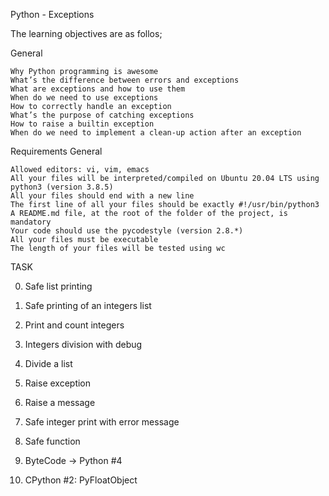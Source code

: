 Python - Exceptions

The learning objectives are as follos;

General

    Why Python programming is awesome
    What’s the difference between errors and exceptions
    What are exceptions and how to use them
    When do we need to use exceptions
    How to correctly handle an exception
    What’s the purpose of catching exceptions
    How to raise a builtin exception
    When do we need to implement a clean-up action after an exception


Requirements
General

    Allowed editors: vi, vim, emacs
    All your files will be interpreted/compiled on Ubuntu 20.04 LTS using python3 (version 3.8.5)
    All your files should end with a new line
    The first line of all your files should be exactly #!/usr/bin/python3
    A README.md file, at the root of the folder of the project, is mandatory
    Your code should use the pycodestyle (version 2.8.*)
    All your files must be executable
    The length of your files will be tested using wc


TASK

0. Safe list printing 

1. Safe printing of an integers list 

2. Print and count integers 

3. Integers division with debug 

4. Divide a list 

5. Raise exception 

6. Raise a message 

7. Safe integer print with error message 

8. Safe function 

9. ByteCode -> Python #4 

10. CPython #2: PyFloatObject 



